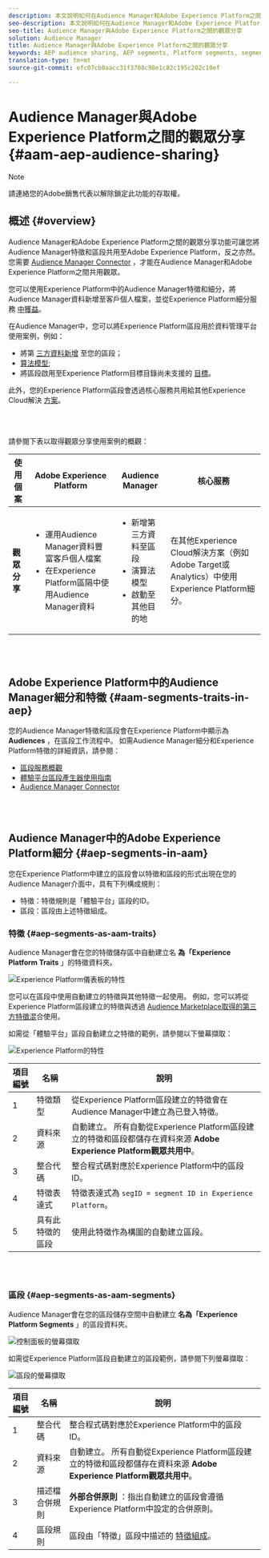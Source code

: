 ```yaml
---
description: 本文說明如何在Audience Manager和Adobe Experience Platform之間共用觀眾。
seo-description: 本文說明如何在Audience Manager和Adobe Experience Platform之間共用觀眾。
seo-title: Audience Manager與Adobe Experience Platform之間的觀眾分享
solution: Audience Manager
title: Audience Manager與Adobe Experience Platform之間的觀眾分享
keywords: AEP audience sharing, AEP segments, Platform segments, segment sharing, audience sharing, share segments
translation-type: tm+mt
source-git-commit: efc07cb0aacc31f3708c98e1c82c195c202c10ef

---
```



# Audience Manager與Adobe Experience Platform之間的觀眾分享 {#aam-aep-audience-sharing}

>[!NOTE]
>
> 請連絡您的Adobe銷售代表以解除鎖定此功能的存取權。

## 概述 {#overview}

Audience Manager和Adobe Experience Platform之間的觀眾分享功能可讓您將Audience Manager特徵和區段共用至Adobe Experience Platform，反之亦然。 您需要 [Audience Manager Connector](https://docs.adobe.com/content/help/en/experience-platform/source-connectors/adobe-applications/audience-manager.html) ，才能在Audience Manager和Adobe Experience Platform之間共用觀眾。

您可以使用Experience Platform中的Audience Manager特徵和細分，將Audience Manager資料新增至客戶個人檔案，並從Experience Platform細分服務 [中獲益](https://www.adobe.io/apis/experienceplatform/home/profile-identity-segmentation/profile-identity-segmentation-services.html#!api-specification/markdown/narrative/technical_overview/segmentation/segmentation-overview.md)。

在Audience Manager中，您可以將Experience Platform區段用於資料管理平台使用案例，例如：
* 將第 [三方資料新增](/help/using/overview/data-types-collected.md#third-party-data) 至您的區段；
* [算法模型](/help/using/features/algorithmic-models/understanding-models.md);
* 將區段啟用至Experience Platform目標目錄尚未支援的 [目標](https://docs.adobe.com/content/help/en/experience-platform/rtcdp/destinations/destinations-cat/destinations-catalog.html)。

此外，您的Experience Platform區段會透過核心服務共用給其他Experience Cloud解決 [方案](https://docs.adobe.com/content/help/en/core-services/interface/experience-cloud.html)。

<br> 

請參閱下表以取得觀眾分享使用案例的概觀：

| **使用個案** | **Adobe Experience Platform** | **Audience Manager** | **核心服務** |
---------|----------|---------|---------
| **觀眾分享** | <ul><li>運用Audience Manager資料豐富客戶個人檔案</li><li>在Experience Platform區隔中使用Audience Manager資料</li></ul> | <ul><li>新增第三方資料至區段</li><li>演算法模型</li><li>啟動至其他目的地</li></ul> | 在其他Experience Cloud解決方案（例如Adobe Target或Analytics）中使用Experience Platform細分。 |

<br> 

## Adobe Experience Platform中的Audience Manager細分和特徵 {#aam-segments-traits-in-aep}

您的Audience Manager特徵和區段會在Experience Platform中顯示為 **Audiences** ，在區段工作流程中。 如需Audience Manager細分和Experience Platform特徵的詳細資訊，請參閱：

* [區段服務概觀](https://docs.adobe.com/content/help/en/experience-platform/segmentation/home.html#audiences)
* [體驗平台區段產生器使用指南](https://docs.adobe.com/content/help/en/experience-platform/segmentation/ui/overview.html#audiences)
* [Audience Manager Connector](https://docs.adobe.com/content/help/en/experience-platform/source-connectors/adobe-applications/audience-manager.html)

<br> 

## Audience Manager中的Adobe Experience Platform細分 {#aep-segments-in-aam}

您在Experience Platform中建立的區段會以特徵和區段的形式出現在您的Audience Manager介面中，具有下列構成規則：
* 特徵：特徵規則是「體驗平台」區段的ID。
* 區段：區段由上述特徵組成。

### 特徵 {#aep-segments-as-aam-traits}

Audience Manager會在您的特徵儲存區中自動建立名 **為「Experience Platform Traits** 」的特徵資料夾。

![Experience Platform儀表板的特性](/help/using/integration/integration-aep/assets/aep-traits-dashboard.png)

您可以在區段中使用自動建立的特徵與其他特徵一起使用。 例如，您可以將從Experience Platform區段建立的特徵與透過 [Audience Marketplace取得的第三方特徵混](/help/using/features/audience-marketplace/audience-marketplace.md)合使用。

如需從「體驗平台」區段自動建立之特徵的範例，請參閱以下螢幕擷取：

![Experience Platform的特性](/help/using/integration/integration-aep/assets/aep-trait.png)


| 項目編號 | 名稱 | 說明 |
---------|----------|---------
| 1 | 特徵類型 | 從Experience Platform區段建立的特徵會在Audience Manager中建立為已登入特徵。 |
| 2 | 資料來源 | 自動建立。 所有自動從Experience Platform區段建立的特徵和區段都儲存在資料來源 **Adobe Experience Platform觀眾共用中**。 |
| 3 | 整合代碼 | 整合程式碼對應於Experience Platform中的區段ID。 |
| 4 | 特徵表達式 | 特徵表達式為 `segID = segment ID in Experience Platform`。 |
| 5 | 具有此特徵的區段 | 使用此特徵作為構圖的自動建立區段。 |

<br> 

### 區段 {#aep-segments-as-aam-segments}

Audience Manager會在您的區段儲存空間中自動建立 **名為「Experience Platform Segments** 」的區段資料夾。

![控制面板的螢幕擷取](/help/using/integration/integration-aep/assets/aep-segments-dashboard.png)

如需從Experience Platform區段自動建立的區段範例，請參閱下列螢幕擷取：

![區段的螢幕擷取](/help/using/integration/integration-aep/assets/aep-segment.png)

| 項目編號 | 名稱 | 說明 |
---------|----------|---------
| 1 | 整合代碼 | 整合程式碼對應於Experience Platform中的區段ID。 |
| 2 | 資料來源 | 自動建立。 所有自動從Experience Platform區段建立的特徵和區段都儲存在資料來源 **Adobe Experience Platform觀眾共用中**。 |
| 3 | 描述檔合併規則 | **外部合併原則** ：指出自動建立的區段會遵循Experience Platform中設定的合併原則。 |
| 4 | 區段規則 | 區段由「特徵」區段中描述的 [特徵組成](#aep-segments-as-aam-traits)。 |

